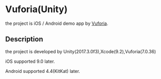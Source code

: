 # Vuforia(Unity)
the project is iOS / Android demo app by [Vuforia](https://www.vuforia.com/). 

## Description
the project is developed by Unity(2017.3.0f3),Xcode(9.2),Vuforia(7.0.36)

iOS supported 9.0 later.

Android supported 4.4(KitKat) later.
